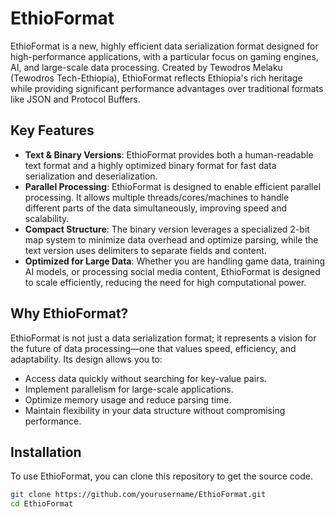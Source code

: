 # EthioFormat

EthioFormat is a new, highly efficient data serialization format designed for high-performance applications, with a particular focus on gaming engines, AI, and large-scale data processing. Created by Tewodros Melaku (Tewodros Tech-Ethiopia), EthioFormat reflects Ethiopia's rich heritage while providing significant performance advantages over traditional formats like JSON and Protocol Buffers.

## Key Features
- **Text & Binary Versions**: EthioFormat provides both a human-readable text format and a highly optimized binary format for fast data serialization and deserialization.
- **Parallel Processing**: EthioFormat is designed to enable efficient parallel processing. It allows multiple threads/cores/machines to handle different parts of the data simultaneously, improving speed and scalability.
- **Compact Structure**: The binary version leverages a specialized 2-bit map system to minimize data overhead and optimize parsing, while the text version uses delimiters to separate fields and content.
- **Optimized for Large Data**: Whether you are handling game data, training AI models, or processing social media content, EthioFormat is designed to scale efficiently, reducing the need for high computational power.

## Why EthioFormat?
EthioFormat is not just a data serialization format; it represents a vision for the future of data processing—one that values speed, efficiency, and adaptability. Its design allows you to:
- Access data quickly without searching for key-value pairs.
- Implement parallelism for large-scale applications.
- Optimize memory usage and reduce parsing time.
- Maintain flexibility in your data structure without compromising performance.

## Installation
To use EthioFormat, you can clone this repository to get the source code.

```bash
git clone https://github.com/yourusername/EthioFormat.git
cd EthioFormat
